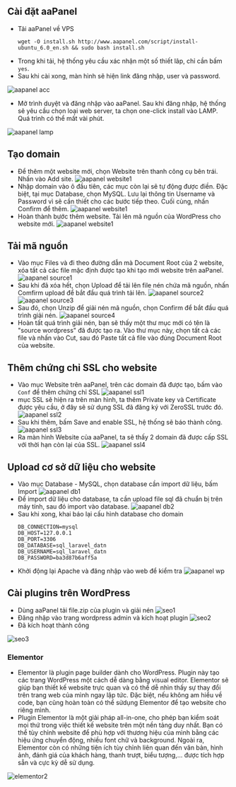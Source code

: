 ## Cài đặt aaPanel
- Tải aaPanel về VPS
	```
	wget -O install.sh http://www.aapanel.com/script/install-ubuntu_6.0_en.sh && sudo bash install.sh
	```
- Trong khi tải, hệ thống yêu cầu xác nhận một số thiết lâp, chỉ cần bấm ``yes``.
- Sau khi cài xong, màn hình sẽ hiện link đăng nhập, user và password.

![aapanel acc](/image/aa_acc.png)
- Mở trình duyệt và đăng nhập vào aaPanel. Sau khi đăng nhập, hệ thống sẽ yêu cầu chọn loại web server, ta chọn one-click install vào LAMP. Quá trình có thể mất vài phút.

![aapanel lamp](/image/aa_lamp.png)
## Tạo domain
- Để thêm một website mới, chọn Website trên thanh công cụ bên trái. Nhấn vào Add site.
![aapanel website1](/image/aa_website1.png)
- Nhập domain vào ô đầu tiên, các mục còn lại sẽ tự động được điền. Đặc biệt, tại mục Database, chọn MySQL. Lưu lại thông tin Username và Password vì sẽ cần thiết cho các bước tiếp theo. Cuối cùng, nhấn Confirm để thêm.
![aapanel website1](/image/aa_website2.png)
- Hoàn thành bước thêm website. Tải lên mã nguồn của WordPress cho website mới.
![aapanel website1](/image/aa_website3.png)
## Tải mã nguồn
- Vào mục Files và đi theo đường dẫn mà Document Root của 2 website, xóa tất cả các file mặc định được tạo khi tạo mới website trên aaPanel.
![aapanel source1](/image/aa_source1.png)
- Sau khi đã xóa hết, chọn Upload để tải lên file nén chứa mã nguồn, nhấn Comfirm upload để bắt đầu quá trình tải lên.
![aapanel source2](/image/aa_source2.png)
![aapanel source3](/image/aa_source3.png)
- Sau đó, chọn Unzip để giải nén mã nguồn, chọn Confirm để bắt đầu quá trình giải nén.
![aapanel source4](/image/aa_source4.png)
- Hoàn tất quá trình giải nén, bạn sẽ thấy một thư mục mới có tên là "source wordpress" đã được tạo ra. Vào thư mục này, chọn tất cả các file và nhấn vào Cut, sau đó Paste tất cả file vào đúng Document Root của website.
## Thêm chứng chỉ SSL cho website
- Vào mục Website trên aaPanel, trên các domain đã được tạo, bấm vào ``Conf`` để thêm chứng chỉ SSL
![aapanel ssl1](/image/aa_ssl1.png)
- mục SSL sẽ hiện ra trên màn hình, ta thêm Private key và Certificate được yêu cầu, ở đây sẽ sử dụng SSL đã đăng ký với ZeroSSL trước đó.
![aapanel ssl2](/image/aa_ssl2.png)
- Sau khi thêm, bấm Save and enable SSL, hệ thống sẽ báo thành công.
![aapanel ssl3](/image/aa_ssl3.png)
- Ra màn hình Website của aaPanel, ta sẽ thấy 2 domain đã được cấp SSL với thời hạn còn lại của SSL.
![aapanel ssl4](/image/aa_ssl4.png)
## Upload cơ sở dữ liệu cho website
- Vào mục Database - MySQL, chọn database cần import dữ liệu, bấm Import
![aapanel db1](/image/aa_db1.png)
- Để import dữ liệu cho database, ta cần upload file sql đã chuẩn bị trên máy tính, sau đó import vào database.
![aapanel db2](/image/aa_db2.png)
- Sau khi xong, khai báo lại cấu hình database cho domain
	```
	DB_CONNECTION=mysql
	DB_HOST=127.0.0.1
	DB_PORT=3306
	DB_DATABASE=sql_laravel_datn
	DB_USERNAME=sql_laravel_datn
	DB_PASSWORD=ba3d87b6aff5a
	```
- Khởi động lại Apache và đăng nhập vào web để kiểm tra
![aapanel wp](/image/aa_wp.png)
## Cài plugins trên WordPress
- Dùng aaPanel tải file.zip của plugin và giải nén
![seo1](/image/seo1.png)
- Đăng nhập vào trang wordpress admin và kích hoạt plugin
![seo2](/image/seo2.png)
- Đã kích hoạt thành công

![seo3](/image/seo3.png)
### Elementor
- Elementor là plugin page builder dành cho WordPress. Plugin này tạo các trang WordPress một cách dễ dàng bằng visual editor. Elementor sẽ giúp bạn thiết kế website trực quan và có thể dễ nhìn thấy sự thay đổi trên trang web của mình ngay lập tức. Đặc biệt, nếu không am hiểu về code, bạn cũng hoàn toàn có thể sửdụng Elementor để tạo website cho riêng mình.
- Plugin Elementor là một giải pháp all-in-one, cho phép bạn kiểm soát mọi thứ trong việc thiết kế website trên một nền tảng duy nhất. Bạn có thể tùy chỉnh website để phù hợp với thương hiệu của mình bằng các hiệu ứng chuyển động, nhiều font chữ và background. Ngoài ra, Elementor còn có những tiện ích tùy chỉnh liên quan đến văn bản, hình ảnh, đánh giá của khách hàng, thanh trượt, biểu tượng,... được tích hợp sẵn và cực kỳ dễ sử dụng.

![elementor2](/image/elementor2.png)
